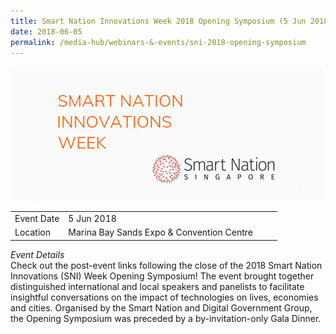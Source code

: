 ```yaml
---
title: Smart Nation Innovations Week 2018 Opening Symposium (5 Jun 2018)
date: 2018-06-05
permalink: /media-hub/webinars-&-events/sni-2018-opening-symposium
---
```

![Smart Nation Innovations Week 2018 Opening Symposium](/images/media-hub/events/till-2020/sni-2018-opening-symposium.jpeg)

<table style="width:100%">
  <tr>
    <td style="width:20%">Event Date</td>	
    <td style="width:80%">5 Jun 2018</td>	
  </tr>
  <tr>
	<td>Location</td>
	<td>Marina Bay Sands Expo & Convention Centre</td>	
  </tr>
</table>

*Event Details*<br>	
Check out the post-event links following the close of the 2018 Smart Nation Innovations (SNI) Week Opening Symposium! The event brought together distinguished international and local speakers and panelists to facilitate insightful conversations on the impact of technologies on lives, economies and cities. Organised by the Smart Nation and Digital Government Group, the Opening Symposium was preceded by a by-invitation-only Gala Dinner.
